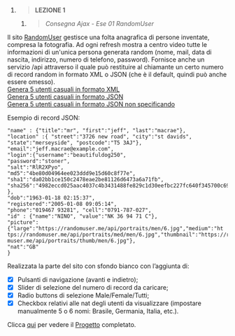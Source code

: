 1. > **LEZIONE 1**
     1. > *Consegna Ajax - Ese 01 RandomUser*

Il sito <a href="https://randomuser.me">RandomUser</a> gestisce una folta anagrafica di persone inventate, compresa la
fotografia. Ad ogni refresh mostra a centro video tutte le informazioni di un'unica persona generata
random (nome, mail, data di nascita, indirizzo, numero di telefono, password).
Fornisce anche un servizio /api attraverso il quale può restituire al chiamante un certo numero di
record random in formato XML o JSON (che è il default, quindi può anche essere omesso).<br>
<a href="https://randomuser.me/api/?format=xml&results=5">Genera 5 utenti casuali in formato XML</a><br>
<a href="https://randomuser.me/api/?format=json&results=5">Genera 5 utenti casuali in formato JSON</a><br>
<a href="https://randomuser.me/api/?results=5&gender=male">Genera 5 utenti casuali in formato JSON non specificando</a> 

Esempio di record JSON:
```{"gender":"male",
"name" : {"title":"mr", "first":"jeff", "last":"macrae"},
"location" :{ "street":"3726 new road", "city":"st davids",
"state":"merseyside", "postcode":"T5 3AJ"},
"email":"jeff.macrae@example.com",
"login":{"username":"beautifuldog250",
"password":"stoner",
"salt":"RlR2XPyo",
"md5":"4be80d04964ee023ddd9e15d60c8f77e",
"sha1":"da02bb1ce150c2478eae2be81126d6473a6a71fb",
"sha256":"4982eccd025aac4037c4b3431488fe829c1d30eefbc227fc640f345700c69273"
},
"dob":"1963-01-18 02:15:37",
"registered":"2005-01-08 09:05:14",
"phone":"019467 93281", "cell":"0791-787-027",
"id" : {"name":"NINO", "value":"NK 36 94 71 C"},
"picture":{"large":"https://randomuser.me/api/portraits/men/6.jpg","medium":"ht
tps://randomuser.me/api/portraits/med/men/6.jpg","thumbnail":"https://rando
muser.me/api/portraits/thumb/men/6.jpg"},
"nat":"GB"
}
```

Realizzata la parte del sito con sfondo bianco con l’aggiunta di:
- [x] Pulsanti di navigazione (avanti e indietro);
- [x] Slider di selezione del numero di record da caricare;
- [x] Radio buttons di selezione Male/Female/Tutti;
- [x] Checkbox relativi alle nat degli utenti da visualizzare (impostare manualmente 5 o 6 nomi: Brasile, Germania, Italia, etc.).

Clicca <a href="https://github.com/vallauri-ict/randomuser-ivan-angjelovski">qui</a> per vedere il <a href="https://github.com/vallauri-ict/randomuser-ivan-angjelovski">Progetto</a> completato.
